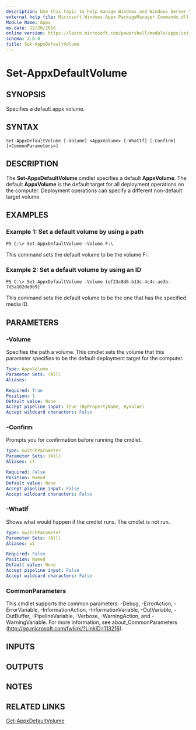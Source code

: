 ```yaml
---
description: Use this topic to help manage Windows and Windows Server technologies with Windows PowerShell.
external help file: Microsoft.Windows.Appx.PackageManager.Commands.dll-Help.xml
Module Name: Appx
ms.date: 12/20/2016
online version: https://learn.microsoft.com/powershell/module/appx/set-appxdefaultvolume?view=windowsserver2019-ps&wt.mc_id=ps-gethelp
schema: 2.0.0
title: Set-AppxDefaultVolume
---
```


# Set-AppxDefaultVolume

## SYNOPSIS
Specifies a default appx volume.

## SYNTAX

```
Set-AppxDefaultVolume [-Volume] <AppxVolume> [-WhatIf] [-Confirm] [<CommonParameters>]
```

## DESCRIPTION
The **Set-AppxDefaultVolume** cmdlet specifies a default **AppxVolume**.
The default **AppxVolume** is the default target for all deployment operations on the computer.
Deployment operations can specify a different non-default target volume.

## EXAMPLES

### Example 1: Set a default volume by using a path
```
PS C:\> Set-AppxDefaultVolume -Volume F:\
```

This command sets the default volume to be the volume F:\.

### Example 2: Set a default volume by using an ID
```
PS C:\> Set-AppxDefaultVolume -Volume {ef23c8d6-b13c-4c4c-ae3b-7d5a162de9b9}
```

This command sets the default volume to be the one that has the specified media ID.

## PARAMETERS

### -Volume
Specifies the path a volume.
This cmdlet sets the volume that this parameter specifies to be the default deployment target for the computer.

```yaml
Type: AppxVolume
Parameter Sets: (All)
Aliases:

Required: True
Position: 1
Default value: None
Accept pipeline input: True (ByPropertyName, ByValue)
Accept wildcard characters: False
```

### -Confirm
Prompts you for confirmation before running the cmdlet.

```yaml
Type: SwitchParameter
Parameter Sets: (All)
Aliases: cf

Required: False
Position: Named
Default value: None
Accept pipeline input: False
Accept wildcard characters: False
```

### -WhatIf
Shows what would happen if the cmdlet runs. The cmdlet is not run.

```yaml
Type: SwitchParameter
Parameter Sets: (All)
Aliases: wi

Required: False
Position: Named
Default value: None
Accept pipeline input: False
Accept wildcard characters: False
```

### CommonParameters
This cmdlet supports the common parameters: -Debug, -ErrorAction, -ErrorVariable, -InformationAction, -InformationVariable, -OutVariable, -OutBuffer, -PipelineVariable, -Verbose, -WarningAction, and -WarningVariable. For more information, see about_CommonParameters (http://go.microsoft.com/fwlink/?LinkID=113216).

## INPUTS

## OUTPUTS

## NOTES

## RELATED LINKS

[Get-AppxDefaultVolume](./Get-AppxDefaultVolume.md)

